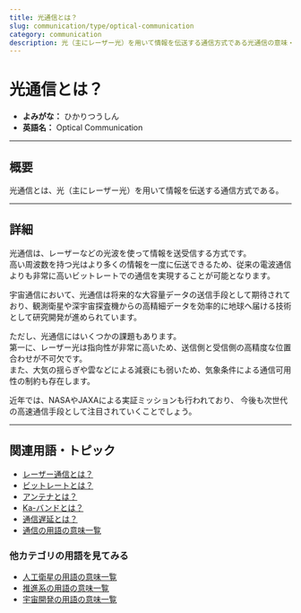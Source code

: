 ```yaml
---
title: 光通信とは？
slug: communication/type/optical-communication
category: communication
description: 光（主にレーザー光）を用いて情報を伝送する通信方式である光通信の意味・定義・内容について解説します。  
---
```


# 光通信とは？

- **よみがな：** ひかりつうしん  
- **英語名：** Optical Communication  

---

## 概要

光通信とは、光（主にレーザー光）を用いて情報を伝送する通信方式である。

---

## 詳細

光通信は、レーザーなどの光波を使って情報を送受信する方式です。  
高い周波数を持つ光はより多くの情報を一度に伝送できるため、従来の電波通信よりも非常に高いビットレートでの通信を実現することが可能となります。  

宇宙通信において、光通信は将来的な大容量データの送信手段として期待されており、観測衛星や深宇宙探査機からの高精細データを効率的に地球へ届ける技術として研究開発が進められています。  

ただし、光通信にはいくつかの課題もあります。  
第一に、レーザー光は指向性が非常に高いため、送信側と受信側の高精度な位置合わせが不可欠です。  
また、大気の揺らぎや雲などによる減衰にも弱いため、気象条件による通信可用性の制約も存在します。  

近年では、NASAやJAXAによる実証ミッションも行われており、
今後も次世代の高速通信手段として注目されていくことでしょう。  

---

## 関連用語・トピック

- [レーザー通信とは？](/docs/communication/type/laser-communication)
- [ビットレートとは？](/docs/communication/technology/bit-rate)
- [アンテナとは？](/docs/communication/technology/antenna)
- [Ka-バンドとは？](/docs/communication/technology/ka-band)
- [通信遅延とは？](/docs/communication/technology/communication-delay)
- [通信の用語の意味一覧](/docs/category/communication)

### 他カテゴリの用語を見てみる
- [人工衛星の用語の意味一覧](/docs/category/satellite)
- [推進系の用語の意味一覧](/docs/category/propulsion)
- [宇宙開発の用語の意味一覧](/docs/category/glossary)
